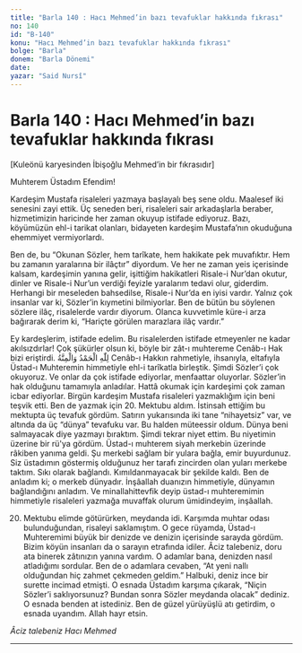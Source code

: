 ```yaml
---
title: "Barla 140 : Hacı Mehmed’in bazı tevafuklar hakkında fıkrası"
no: 140
id: "B-140"
konu: "Hacı Mehmed’in bazı tevafuklar hakkında fıkrası"
bolge: "Barla"
donem: "Barla Dönemi"
date: 
yazar: "Said Nursî"
---
```


# Barla 140 : Hacı Mehmed’in bazı tevafuklar hakkında fıkrası

<p class="takdim">[Kuleönü karyesinden İbişoğlu Mehmed’in bir fıkrasıdır]</p>

Muhterem Üstadım Efendim!

Kardeşim Mustafa risaleleri yazmaya başlayalı beş sene oldu. Maalesef iki senesini zayi ettik. Üç seneden beri, risaleleri sair arkadaşlarla beraber, hizmetimizin haricinde her zaman okuyup istifade ediyoruz. Bazı, köyümüzün ehl-i tarikat olanları, bidayeten kardeşim Mustafa’nın okuduğuna ehemmiyet vermiyorlardı.

Ben de, bu “Okunan Sözler, hem tarîkate, hem hakikate pek muvafıktır. Hem bu zamanın yaralarına bir ilâçtır” diyordum. Ve her ne zaman yeis içerisinde kalsam, kardeşimin yanına gelir, işittiğim hakikatleri Risale-i Nur’dan okutur, dinler ve Risale-i Nur’un verdiği feyizle yaralarım tedavi olur, giderdim. Herhangi bir meseleden bahsedilse, Risale-i Nur’da en iyisi vardır. Yalnız çok insanlar var ki, Sözler’in kıymetini bilmiyorlar. Ben de bütün bu söylenen sözlere ilâç, risalelerde vardır diyorum. Olanca kuvvetimle küre-i arza bağırarak derim ki, “Hariçte görülen marazlara ilâç vardır.”

Ey kardeşlerim, istifade edelim. Bu risalelerden istifade etmeyenler ne kadar akılsızdırlar! Çok şükürler olsun ki, böyle bir zât-ı muhtereme Cenâb-ı Hak bizi eriştirdi. <span class="arabic" dir="rtl" title="Meal: “Hamd ve minnet Allah'a aittir.”">لِلّٰهِ الْحَمْدُ وَالْمِنَّةُ</span> Cenâb-ı Hakkın rahmetiyle, ihsanıyla, eltafıyla Üstad-ı Muhteremin himmetiyle ehl-i tarîkatla birleştik. Şimdi Sözler’i çok okuyoruz. Ve onlar da çok istifade ediyorlar, menfaattar oluyorlar. Sözler’in hak olduğunu tamamıyla anladılar. Hattâ okumak için kardeşimi çok zaman icbar ediyorlar. Birgün kardeşim Mustafa risaleleri yazmaklığım için beni teşvik etti. Ben de yazmak için 20. Mektubu aldım. İstinsah ettiğim bu mektupta üç tevafuk gördüm. Satırın yukarısında iki tane “nihayetsiz” var, ve altında da üç “dünya” tevafuku var. Bu halden müteessir oldum. Dünya beni salmayacak diye yazmayı bıraktım. Şimdi tekrar niyet ettim. Bu niyetimin üzerine bir rü'ya gördüm. Üstad-ı muhterem siyah merkebin üzerinde râkiben yanıma geldi. Şu merkebi sağlam bir yulara bağla, emir buyurdunuz. Siz üstadımın göstermiş olduğunuz her tarafı zincirden olan yuları merkebe taktım. Sıkı olarak bağlandı. Kımıldanmayacak bir şekilde kaldı. Ben de anladım ki; o merkeb dünyadır. İnşâallah duanızın himmetiyle, dünyamın bağlandığını anladım. Ve minallahittevfik deyip üstad-ı muhteremimin himmetiyle risaleleri yazmağa muvaffak olurum ümidindeyim, inşâallah.

20. Mektubu elimde götürürken, meydanda idi. Karşımda muhtar odası bulunduğundan, risaleyi saklamıştım. O gece rüyamda, Üstad-ı Muhteremimi büyük bir denizde ve denizin içerisinde sarayda gördüm. Bizim köyün insanları da o sarayın etrafında idiler. Âciz talebeniz, doru ata binerek zâtınızın yanına vardım. O adamlar bana, denizden nasıl atladığımı sordular. Ben de o adamlara cevaben, “At yeni nallı olduğundan hiç zahmet çekmeden geldim.” Halbuki, deniz ince bir surette incimad etmişti. O esnada Üstadım karşıma çıkarak, “Niçin Sözler’i saklıyorsunuz? Bundan sonra Sözler meydanda olacak” dediniz. O esnada benden at istediniz. Ben de güzel yürüyüşlü atı getirdim, o esnada uyandım. Allah hayr etsin.

*Âciz talebeniz*
*Hacı Mehmed*

***
